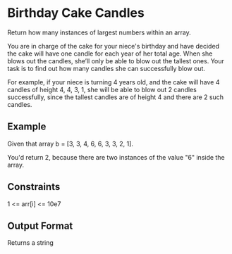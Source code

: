 # Birthday Cake Candles

Return how many instances of largest numbers within an array.

You are in charge of the cake for your niece's birthday and have decided the cake will have one candle for each year of her total age. When she blows out the candles, she’ll only be able to blow out the tallest ones. Your task is to find out how many candles she can successfully blow out.

For example, if your niece is turning 4 years old, and the cake will have 4 candles of height 4, 4, 3, 1, she will be able to blow out 2 candles successfully, since the tallest candles are of height 4 and there are 2 such candles.


## Example

Given that array b = [3, 3, 4, 6, 6, 3, 3, 2, 1].

You'd return 2, because there are two instances of the value "6" inside the array.


## Constraints

1 <= arr[i] <= 10e7


## Output Format

Returns a string